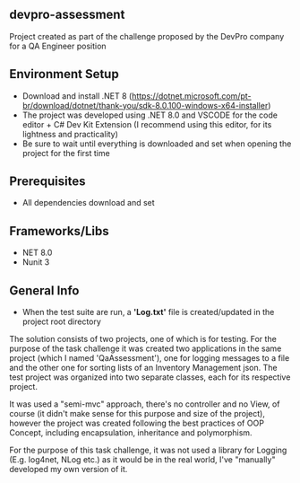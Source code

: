 ## devpro-assessment
Project created as part of the challenge proposed by the DevPro company for a QA Engineer position

## Environment Setup
- Download and install .NET 8 (https://dotnet.microsoft.com/pt-br/download/dotnet/thank-you/sdk-8.0.100-windows-x64-installer)
- The project was developed using .NET 8.0 and VSCODE for the code editor + C# Dev Kit Extension (I recommend using this editor, for its lightness and practicality)
- Be sure to wait until everything is downloaded and set when opening the project for the first time

## Prerequisites
 - All dependencies download and set

## Frameworks/Libs
  - NET 8.0
  - Nunit 3

## General Info

 - When the test suite are run, a **'Log.txt'** file is created/updated in the project root directory

The solution consists of two projects, one of which is for testing. For the purpose of the task challenge it was created two applications in the same project (which I named 'QaAssessment'), one for logging messages to a file and the other one for sorting lists of an Inventory Management json. The test project was organized into two separate classes, each for its respective project.

It was used a "semi-mvc" approach, there's no controller and no View, of course (it didn't make sense for this purpose and size of the project), however the project was created following the best practices of OOP Concept, including encapsulation, inheritance and polymorphism.

For the purpose of this task challenge, it was not used a library for Logging (E.g. log4net, NLog etc.) as it would be in the real world, I've "manually" developed my own version of it.
